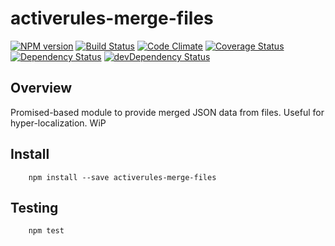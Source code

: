 # activerules-merge-files

[![NPM version](https://img.shields.io/npm/v/activerules-merge-files.svg)](https://www.npmjs.com/package/activerules-merge-files)
[![Build Status](https://travis-ci.org/bwinkers/activerules-merge-files.svg?branch=master)](https://travis-ci.org/bwinkers/activerules-merge-files)
[![Code Climate](https://codeclimate.com/github/bwinkers/activerules-merge-files/badges/gpa.svg)](https://codeclimate.com/github/bwinkers/activerules-merge-files)
[![Coverage Status](https://img.shields.io/coveralls/bwinkers/activerules-merge-files.svg)](https://coveralls.io/github/bwinkers/activerules-merge-files)
[![Dependency Status](https://img.shields.io/david/bwinkers/activerules-merge-files.svg?label=deps)](https://david-dm.org/bwinkers/activerules-merge-files)
[![devDependency Status](https://img.shields.io/david/dev/bwinkers/activerules-merge-files.svg?label=devDeps)](https://david-dm.org/bwinkers/activerules-merge-files#info=devDependencies)

## Overview

Promised-based module to provide merged JSON data from files. Useful for hyper-localization.
WiP


## Install 

```
    npm install --save activerules-merge-files
```

## Testing

```
    npm test
```
